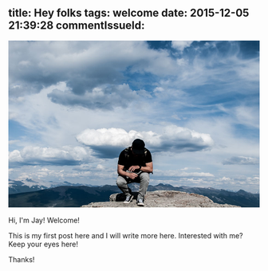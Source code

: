 title: Hey folks
tags: welcome
date: 2015-12-05 21:39:28
commentIssueId:  
---

![Hey folks](/img/hey_folks.jpg)

Hi, I'm Jay! Welcome!

This is my first post here and I will write more here. Interested with me? Keep your eyes here!

Thanks!